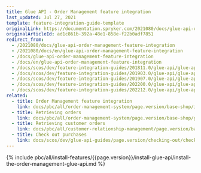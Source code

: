 ```yaml
---
title: Glue API - Order Management feature integration
last_updated: Jul 27, 2021
template: feature-integration-guide-template
originalLink: https://documentation.spryker.com/2021080/docs/glue-api-order-management-feature-integration
originalArticleId: ad1c861b-392a-48e1-858e-f22b0adf7851
redirect_from:
  - /2021080/docs/glue-api-order-management-feature-integration
  - /2021080/docs/en/glue-api-order-management-feature-integration
  - /docs/glue-api-order-management-feature-integration
  - /docs/en/glue-api-order-management-feature-integration
  - /docs/scos/dev/feature-integration-guides/201811.0/glue-api/glue-api-order-management-feature-integration.html
  - /docs/scos/dev/feature-integration-guides/201903.0/glue-api/glue-api-order-management-feature-integration.html
  - /docs/scos/dev/feature-integration-guides/201907.0/glue-api/glue-api-order-management-feature-integration.html
  - /docs/scos/dev/feature-integration-guides/202200.0/glue-api/glue-api-order-management-feature-integration.html
  - /docs/scos/dev/feature-integration-guides/202212.0/glue-api/glue-api-order-management-feature-integration.html
related:
  - title: Order Management feature integration
    link: docs/pbc/all/order-management-system/page.version/base-shop/install-and-upgrade/install-features/install-the-order-management-feature.html
  - title: Retrieving orders
    link: docs/pbc/all/order-management-system/page.version/base-shop/glue-api-retrieve-orders.html
  - title: Retrieving customer orders
    link: docs/pbc/all/customer-relationship-management/page.version/base-shop/manage-using-glue-api/customers/glue-api-retrieve-customer-orders.html
  - title: Check out purchases
    link: docs/scos/dev/glue-api-guides/page.version/checking-out/checking-out-purchases.html
---
```


{% include pbc/all/install-features/{{page.version}}/install-glue-api/install-the-order-management-glue-api.md %} <!-- To edit, see /_includes/pbc/all/install-features/202204.0/install-glue-api/install-the-order-management-glue-api.md -->
